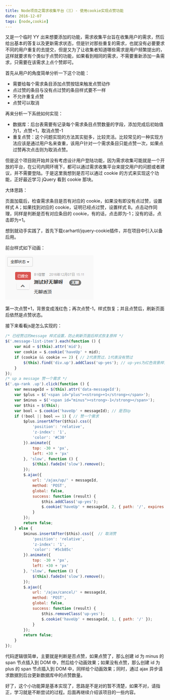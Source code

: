 ```yaml
---
title: Node项目之需求收集平台（三）- 使用cookie实现点赞功能
date: 2016-12-07
tags: [node,cookie]
---
```


又是一个临时 YY 出来想要添加的功能，需求收集平台旨在收集用户的需求，然后给出基本的答复以及更新需求状态，但是针对那些重复的需求，也就没有必要要求不同的用户重复的去提交，但是又为了让收集者知道哪些需求是用户频繁提出的，这样就要求有个类似于点赞的功能，如果看到相同的需求，不需要重新添加一条需求，只需要在该需求上点个赞即可。

首先从用户的角度简单分析一下这个功能：

- 需要给每个需求条目添加点赞按钮来触发点赞动作
- 点过赞的条目与没有点过赞的条目样式要不一样
- 不允许重复点赞
- 点赞可以取消

再来分析一下系统如何实现：

- 数据库：后台表需要有记录每个需求条目点赞数量的字段，添加完成后初始值为1，点赞+1，取消点赞-1
- 重复点赞：这个问题实现的方法其实挺多，比较灵活。比较常见的一种实现方法应该是通过用户名来查重，该用户针对一个需求条目只能点赞一次，如果点过赞再次点击则为取消点赞。

但是这个项目刚开始并没有考虑设计用户登陆功能，因为需求收集可能就是一个开放的平台，在公司内网环境下，都可以通过需求收集平台来提交用户的问题或者建议，并不需要登陆。于是这里我想到是否可以通过 cookie 的方式来实现这个功能，正好最近学习 jQuery 看到 cookie 那块。

大体思路：

页面加载后，检查需求条目是否有对应的 cookie，如果没有即没有点过赞，设置样式 A；如果找到对应的 cookie，证明已经点过赞，设置样式 B。点击动作同理，同样是判断是否有对应条目的 cookie，有的话，点击即为-1；没有的话，点击即为+1。

想到就动手实践了，首先下载carhartl/jquery-cookie插件，并在项目中引入以备后用。

前台样式如下动画：

![](/image/node/GIF.gif)

第一次点赞+1，背景变成浅红色；再次点赞-1，样式恢复；并且点赞后，刷新页面后依然是点赞状态。

接下来看看js是怎么实现的：

```js
/* 已经赞过的message 样式设置，防止刷新页面后样式恢复原样 */
$('.message-list-item').each(function () {
    var mid = $(this).attr('mid');
    var cookie = $.cookie('haveUp' + mid);
    if (cookie && cookie == 2) { // 2代表赞过，1代表没有赞过
        $(this).find('div.up').addClass('up-yes'); // up-yes为红色背景样式
    }
});
/* up a message 赞一个需求 */
$('.qa-rank .up').click(function () {
    var messageId = $(this).attr('data-messageId');
    var $plus = $('<span id="plus"><strong>+1</strong></span>');
    var $minus = $('<span id="minus"><strong>-1</strong></span>');
    var $this = $(this);
    var bool = $.cookie('haveUp' + messageId); // 是否Up
    if (!bool || bool == 1) { // 赞一个需求
        $plus.insertAfter($this).css({
            'position': 'relative',
            'z-index': '1',
            'color': '#C30'
        }).animate({
            top: -30 + 'px',
            left: +30 + 'px'
        }, 'slow', function () {
            $(this).fadeIn('slow').remove();
        });
        $.ajax({
            url: '/ajax/up/' + messageId,
            method: 'POST',
            global: false,
            success: function (result) {
                $this.addClass('up-yes');
                $.cookie('haveUp' + messageId, 2, { path: '/', expires: 1 });
            }
        });
        return false;
    } else {
        $minus.insertAfter($this).css({  // 取消赞
            'position': 'relative',
            'z-index': '1',
            'color': '#5cb85c'
        }).animate({
            top: -30 + 'px',
            left: +30 + 'px'
        }, 'slow', function () {
            $(this).fadeIn('slow').remove();
        });
        $.ajax({
            url: '/ajax/cancel/' + messageId,
            method: 'POST',
            global: false,
            success: function (result) {
                $this.removeClass('up-yes');
                $.cookie('haveUp' + messageId, 1, { path: '/' });
            }
        });
        return false;
    }
});
```

代码逻辑很简单，主要就是判断是否点赞，如果点赞了，那么创建 id 为 minus 的 span 节点插入到 DOM 中，然后给个动画效果；如果没有点赞，那么创建 id 为 plus 的 span 节点插入到 DOM 中，同样给个动画效果；同时，通过 ajax 异步请求数据到后台更新数据库中的点赞数量。

好了，这个小功能算是基本实现了，思路是不是对的暂不清楚，如果不对，请指正，学习就是不断尝试的过程。后面再继续介绍该项目的一些内容。